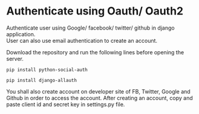 # Authenticate using Oauth/ Oauth2
Authenticate user using Google/ facebook/ twitter/ github in django application.  
User can also use email authentication to create an account.

Download the repository and run the following lines before opening the server.

`pip install python-social-auth`

`pip install django-allauth`

You shall also create account on developer site of FB, Twitter, Google and Github in order to access the account.
After creating an account, copy and paste client id and secret key in settings.py file.
